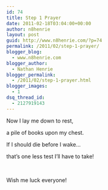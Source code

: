 ```yaml
---
id: 74
title: Step 1 Prayer
date: 2011-02-18T03:04:00+00:00
author: n8henrie
layout: post
guid: http://www.n8henrie.com/?p=74
permalink: /2011/02/step-1-prayer/
blogger_blog:
  - www.n8henrie.com
blogger_author:
  - Nathan Henrie
blogger_permalink:
  - /2011/02/step-1-prayer.html
blogger_images:
  - 1
dsq_thread_id:
  - 2127919143
---
```

<div>
  <p>
    Now I lay me down to rest,
  </p>
  
  <p>
    a pile of books upon my chest.
  </p>
  
  <p>
    If I should die before I wake&#8230;
  </p>
  
  <p>
    that&#8217;s one less test I&#8217;ll have to take!
  </p>
  
  <p>
     
  </p>
  
  <p>
    Wish me luck everyone!
  </p>
</div>

<div>
</div>